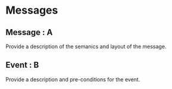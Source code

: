 # Messages

## Message : A

Provide a description of the semanics and layout of the message.

## Event : B

Provide a description and pre-conditions for the event.
